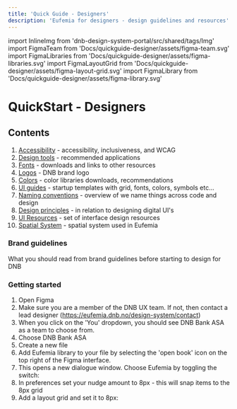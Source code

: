 ```yaml
---
title: 'Quick Guide - Designers'
description: 'Eufemia for designers - design guidelines and resources'
---
```


import InlineImg from 'dnb-design-system-portal/src/shared/tags/Img'
import FigmaTeam from 'Docs/quickguide-designer/assets/figma-team.svg'
import FigmaLibraries from 'Docs/quickguide-designer/assets/figma-libraries.svg'
import FigmaLayoutGrid from 'Docs/quickguide-designer/assets/figma-layout-grid.svg'
import FigmaLibrary from 'Docs/quickguide-designer/assets/figma-library.svg'

# QuickStart - Designers

## Contents

1.  [Accessibility](/quickguide-designer/accessibility) - accessibility, inclusiveness, and WCAG
1.  [Design tools](/quickguide-designer/tools) - recommended applications
1.  [Fonts](/quickguide-designer/fonts) - downloads and links to other resources
1.  [Logos](/quickguide-designer/logos) - DNB brand logo
1.  [Colors](/quickguide-designer/colors) - color libraries downloads, recommendations
1.  [UI guides](/quickguide-designer/tools) - startup templates with grid, fonts, colors, symbols etc...
1.  [Naming conventions](/quickguide-designer/naming-conventions) - overview of we name things across code and design
1.  [Design principles](/quickguide-designer/principles) - in relation to designing digital UI's
1.  [UI Resources](/quickguide-designer/ui-resources) - set of interface design resources
1.  [Spatial System](/quickguide-designer/spatial-system) - spatial system used in Eufemia

### Brand guidelines

What you should read from brand guidelines before starting to design for DNB

### Getting started

1. Open Figma
2. Make sure you are a member of the DNB UX team. If not, then contact a lead designer (https://eufemia.dnb.no/design-system/contact)
3. When you click on the 'You' dropdown, you should see DNB Bank ASA as a team to choose from.
4. Choose DNB Bank ASA <InlineImg src={FigmaTeam} caption="Join the DNB UX team" alt="Join the DNB UX team" />
5. Create a new file
6. Add Eufemia library to your file by selecting the 'open book' icon on the top right of the Figma interface. <InlineImg src={FigmaLibrary} caption="Figma's library icon" alt="Library icon" />
7. This opens a new dialogue window. Choose Eufemia by toggling the switch: <InlineImg src={FigmaLibraries} caption="Add the Eufemia library" alt="Add Eufemia team" />
8. In preferences set your nudge amount to 8px - this will snap items to the 8px grid
9. Add a layout grid and set it to 8px: <InlineImg src={FigmaLayoutGrid} caption="Add an 8px layout grid" alt="Add 8px layout grid" />
